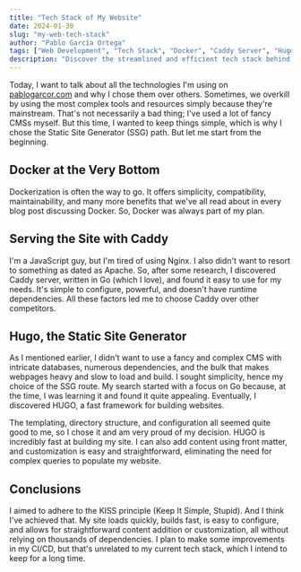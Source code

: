 ```yaml
---
title: "Tech Stack of My Website"
date: 2024-01-30
slug: "my-web-tech-stack"
author: "Pablo García Ortega"
tags: ["Web Development", "Tech Stack", "Docker", "Caddy Server", "Hugo SSG", "Site Optimization", "Efficient Web Design"]
description: "Discover the streamlined and efficient tech stack behind pablogarcor.com. This post delves into why I chose Docker, Caddy Server, and Hugo SSG, highlighting the advantages of these technologies in modern web development."
---
```



Today, I want to talk about all the technologies I'm using on [pablogarcor.com](https://pablogarcor.com) and why I chose them over others. Sometimes, we overkill by using the most complex tools and resources simply because they're mainstream. That's not necessarily a bad thing; I've used a lot of fancy CMSs myself. But this time, I wanted to keep things simple, which is why I chose the Static Site Generator (SSG) path. But let me start from the beginning.

## Docker at the Very Bottom

Dockerization is often the way to go. It offers simplicity, compatibility, maintainability, and many more benefits that we've all read about in every blog post discussing Docker. So, Docker was always part of my plan.

## Serving the Site with Caddy

I'm a JavaScript guy, but I'm tired of using Nginx. I also didn't want to resort to something as dated as Apache. So, after some research, I discovered Caddy server, written in Go (which I love), and found it easy to use for my needs. It's simple to configure, powerful, and doesn't have runtime dependencies. All these factors led me to choose Caddy over other competitors.

## Hugo, the Static Site Generator

As I mentioned earlier, I didn't want to use a fancy and complex CMS with intricate databases, numerous dependencies, and the bulk that makes webpages heavy and slow to load and build. I sought simplicity, hence my choice of the SSG route. My search started with a focus on Go because, at the time, I was learning it and found it quite appealing. Eventually, I discovered HUGO, a fast framework for building websites.

The templating, directory structure, and configuration all seemed quite good to me, so I chose it and am very proud of my decision. HUGO is incredibly fast at building my site. I can also add content using front matter, and customization is easy and straightforward, eliminating the need for complex queries to populate my website.

## Conclusions

I aimed to adhere to the KISS principle (Keep It Simple, Stupid). And I think I've achieved that. My site loads quickly, builds fast, is easy to configure, and allows for straightforward content addition or customization, all without relying on thousands of dependencies. I plan to make some improvements in my CI/CD, but that's unrelated to my current tech stack, which I intend to keep for a long time.
